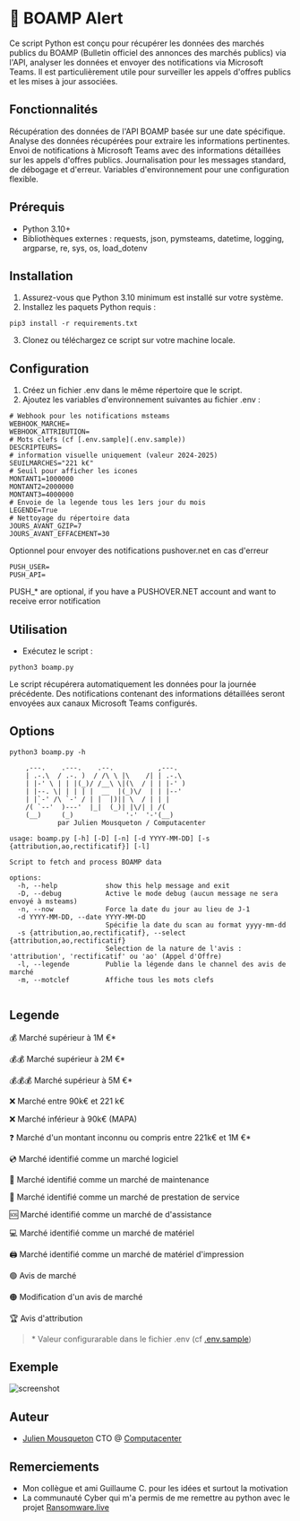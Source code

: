 
# 🔔 BOAMP Alert

Ce script Python est conçu pour récupérer les données des marchés publics du BOAMP (Bulletin officiel des annonces des marchés publics) via l'API, analyser les données et envoyer des notifications via Microsoft Teams. 
Il est particulièrement utile pour surveiller les appels d'offres publics et les mises à jour associées.


## Fonctionnalités

Récupération des données de l'API BOAMP basée sur une date spécifique.
Analyse des données récupérées pour extraire les informations pertinentes.
Envoi de notifications à Microsoft Teams avec des informations détaillées sur les appels d'offres publics.
Journalisation pour les messages standard, de débogage et d'erreur.
Variables d'environnement pour une configuration flexible.


## Prérequis


- Python 3.10+ 
- Bibliothèques externes : requests, json, pymsteams, datetime, logging, argparse, re, sys, os, load_dotenv


## Installation

1) Assurez-vous que Python 3.10 minimum est installé sur votre système.
2) Installez les paquets Python requis :

```
pip3 install -r requirements.txt
```

3) Clonez ou téléchargez ce script sur votre machine locale.

## Configuration 

1) Créez un fichier .env dans le même répertoire que le script.
2) Ajoutez les variables d'environnement suivantes au fichier .env :

```
# Webhook pour les notifications msteams
WEBHOOK_MARCHE=
WEBHOOK_ATTRIBUTION=
# Mots clefs (cf [.env.sample](.env.sample))
DESCRIPTEURS=
# information visuelle uniquement (valeur 2024-2025)
SEUILMARCHES="221 k€"
# Seuil pour afficher les icones 
MONTANT1=1000000
MONTANT2=2000000
MONTANT3=4000000
# Envoie de la legende tous les 1ers jour du mois
LEGENDE=True
# Nettoyage du répertoire data
JOURS_AVANT_GZIP=7
JOURS_AVANT_EFFACEMENT=30
```

Optionnel pour envoyer des notifications pushover.net en cas d'erreur 
```
PUSH_USER=
PUSH_API= 
````

PUSH_* are optional, if you have a PUSHOVER.NET account and want to receive error notification

## Utilisation

- Exécutez le script :

```
python3 boamp.py
```
Le script récupérera automatiquement les données pour la journée précédente.
Des notifications contenant des informations détaillées seront envoyées aux canaux Microsoft Teams configurés.

## Options 

```
python3 boamp.py -h

    ,---.    .---.    .--.           ,---.   
    | .-.\  / .-. )  / /\ \ |\    /| | .-.\  
    | |-' \ | | |(_)/ /__\ \|(\  / | | |-' ) 
    | |--. \| | | | |  __  |(_)\/  | | |--'  
    | |`-' /\ `-' / | |  |)|| \  / | | |     
    /( `--'  )---'  |_|  (_)| |\/| | /(      
    (__)     (_)             '-'  '-'(__) 
            par Julien Mousqueton / Computacenter         
        
usage: boamp.py [-h] [-D] [-n] [-d YYYY-MM-DD] [-s {attribution,ao,rectificatif}] [-l]

Script to fetch and process BOAMP data

options:
  -h, --help            show this help message and exit
  -D, --debug           Active le mode debug (aucun message ne sera envoyé à msteams)
  -n, --now             Force la date du jour au lieu de J-1
  -d YYYY-MM-DD, --date YYYY-MM-DD
                        Spécifie la date du scan au format yyyy-mm-dd
  -s {attribution,ao,rectificatif}, --select {attribution,ao,rectificatif}
                        Selection de la nature de l'avis : 'attribution', 'rectificatif' ou 'ao' (Appel d'Offre)
  -l, --legende         Publie la légende dans le channel des avis de marché
  -m, --motclef         Affiche tous les mots clefs


  ```

## Legende      

💰      Marché supérieur à 1M €*

💰💰    Marché supérieur à 2M €*

💰💰💰  Marché supérieur à 5M €*

❌       Marché entre 90k€ et 221 k€

❌      Marché inférieur à 90k€ (MAPA)

❓      Marché d'un montant inconnu ou compris entre 221k€ et 1M €*

💿      Marché identifié comme un marché logiciel

🧰      Marché identifié comme un marché de maintenance

👥      Marché identifié comme un marché de prestation de service

🆘       Marché identifié comme un marché de d'assistance

💻      Marché identifié comme un marché de matériel

🖨️       Marché identifié comme un marché de matériel d'impression

🟢       Avis de marché

🟠       Modification d'un avis de marché

🏆      Avis d'attribution

>  &#42; Valeur configurarable dans le fichier .env (cf [.env.sample](.env.sample))


## Exemple

![screenshot](.github/screenshot.png)


## Auteur

- [Julien Mousqueton](https://www.github.com/JMousqueton) CTO @ [Computacenter](https://www.computacenter.com)


## Remerciements

 - Mon collègue et ami Guillaume C. pour les idées et surtout la motivation 
 - La communauté Cyber qui m'a permis de me remettre au python avec le projet [Ransomware.live](https://www.ransomware.live)
